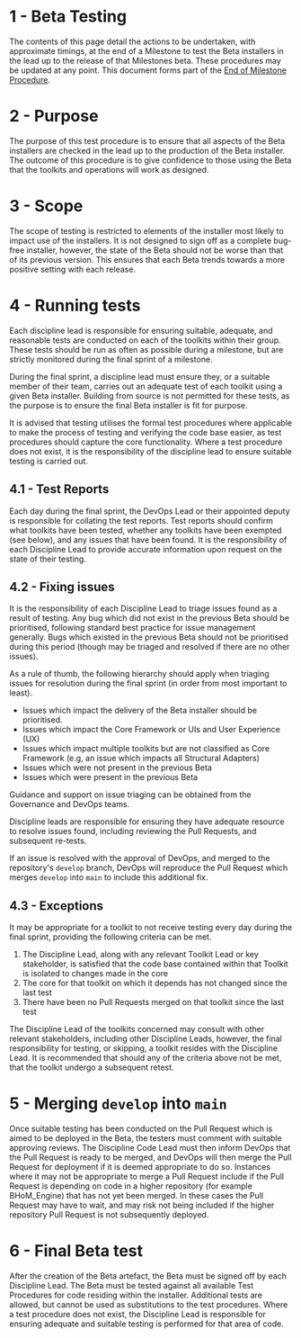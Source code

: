 # 1 - Beta Testing

The contents of this page detail the actions to be undertaken, with approximate timings, at the end of a Milestone to test the Beta installers in the lead up to the release of that Milestones beta. These procedures may be updated at any point. This document forms part of the [End of Milestone Procedure](End-of-Milestone-procedure).

# 2 - Purpose

The purpose of this test procedure is to ensure that all aspects of the Beta installers are checked in the lead up to the production of the Beta installer. The outcome of this procedure is to give confidence to those using the Beta that the toolkits and operations will work as designed.

# 3 - Scope

The scope of testing is restricted to elements of the installer most likely to impact use of the installers. It is not designed to sign off as a complete bug-free installer, however, the state of the Beta should not be worse than that of its previous version. This ensures that each Beta trends towards a more positive setting with each release.

# 4 - Running tests

Each discipline lead is responsible for ensuring suitable, adequate, and reasonable tests are conducted on each of the toolkits within their group. These tests should be run as often as possible during a milestone, but are strictly monitored during the final sprint of a milestone.

During the final sprint, a discipline lead must ensure they, or a suitable member of their team, carries out an adequate test of each toolkit using a given Beta installer. Building from source is not permitted for these tests, as the purpose is to ensure the final Beta installer is fit for purpose.

It is advised that testing utilises the formal test procedures where applicable to make the process of testing and verifying the code base easier, as test procedures should capture the core functionality. Where a test procedure does not exist, it is the responsibility of the discipline lead to ensure suitable testing is carried out.

## 4.1 - Test Reports

Each day during the final sprint, the DevOps Lead or their appointed deputy is responsible for collating the test reports. Test reports should confirm what toolkits have been tested, whether any toolkits have been exempted (see below), and any issues that have been found. It is the responsibility of each Discipline Lead to provide accurate information upon request on the state of their testing.

## 4.2 - Fixing issues

It is the responsibility of each Discipline Lead to triage issues found as a result of testing. Any bug which did not exist in the previous Beta should be prioritised, following standard best practice for issue management generally. Bugs which existed in the previous Beta should not be prioritised during this period (though may be triaged and resolved if there are no other issues).

As a rule of thumb, the following hierarchy should apply when triaging issues for resolution during the final sprint (in order from most important to least).

 - Issues which impact the delivery of the Beta installer should be prioritised.
 - Issues which impact the Core Framework or UIs and User Experience (UX)
 - Issues which impact multiple toolkits but are not classified as Core Framework (e.g, an issue which impacts all Structural Adapters)
 - Issues which were not present in the previous Beta
 - Issues which were present in the previous Beta

Guidance and support on issue triaging can be obtained from the Governance and DevOps teams.

Discipline leads are responsible for ensuring they have adequate resource to resolve issues found, including reviewing the Pull Requests, and subsequent re-tests.

If an issue is resolved with the approval of DevOps, and merged to the repository's `develop` branch, DevOps will reproduce the Pull Request which merges `develop` into `main` to include this additional fix.

## 4.3 - Exceptions

It may be appropriate for a toolkit to not receive testing every day during the final sprint, providing the following criteria can be met.

1. The Discipline Lead, along with any relevant Toolkit Lead or key stakeholder, is satisfied that the code base contained within that Toolkit is isolated to changes made in the core
2. The core for that toolkit on which it depends has not changed since the last test
3. There have been no Pull Requests merged on that toolkit since the last test

The Discipline Lead of the toolkits concerned may consult with other relevant stakeholders, including other Discipline Leads, however, the final responsibility for testing, or skipping, a toolkit resides with the Discipline Lead. It is recommended that should any of the criteria above not be met, that the toolkit undergo a subsequent retest.

# 5 - Merging `develop` into `main`

Once suitable testing has been conducted on the Pull Request which is aimed to be deployed in the Beta, the testers must comment with suitable approving reviews. The Discipline Code Lead must then inform DevOps that the Pull Request is ready to be merged, and DevOps will then merge the Pull Request for deployment if it is deemed appropriate to do so. Instances where it may not be appropriate to merge a Pull Request include if the Pull Request is depending on code in a higher repository (for example BHoM_Engine) that has not yet been merged. In these cases the Pull Request may have to wait, and may risk not being included if the higher repository Pull Request is not subsequently deployed.

# 6 - Final Beta test

After the creation of the Beta artefact, the Beta must be signed off by each Discipline Lead. The Beta must be tested against all available Test Procedures for code residing within the installer. Additional tests are allowed, but cannot be used as substitutions to the test procedures. Where a test procedure does not exist, the Discipline Lead is responsible for ensuring adequate and suitable testing is performed for that area of code.